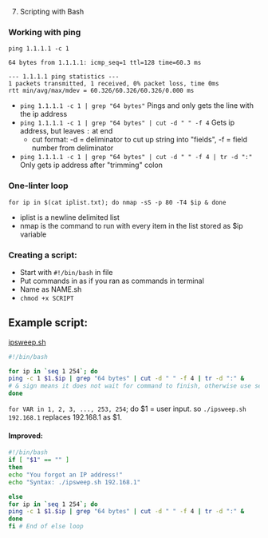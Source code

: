 7. Scripting with Bash

### Working with ping
`ping 1.1.1.1 -c 1`
``` PING 1.1.1.1 (1.1.1.1) 56(84) bytes of data.
64 bytes from 1.1.1.1: icmp_seq=1 ttl=128 time=60.3 ms

--- 1.1.1.1 ping statistics ---
1 packets transmitted, 1 received, 0% packet loss, time 0ms
rtt min/avg/max/mdev = 60.326/60.326/60.326/0.000 ms
```
- `ping 1.1.1.1 -c 1 | grep "64 bytes"`
Pings and only gets the line with the ip address
- `ping 1.1.1.1 -c 1 | grep "64 bytes" | cut -d " " -f 4`
Gets ip address, but leaves `:` at end
	- cut format: -d = deliminator to cut up string into "fields", -f = field number from deliminator
- `ping 1.1.1.1 -c 1 | grep "64 bytes" | cut -d " " -f 4 | tr -d ":"`
Only gets ip address after "trimming" colon
### One-linter loop
`for ip in $(cat iplist.txt); do nmap -sS -p 80 -T4 $ip & done`
- iplist is a newline delimited list
- nmap is the command to run with every item in the list stored as $ip variable
### Creating a script:
- Start with `#!/bin/bash` in file
- Put commands in as if you ran as commands in terminal
- Name as NAME.sh
- `chmod +x SCRIPT`
## Example script:

[ipsweep.sh](../../_resources/ab847edbd34442afaeebccd9fcb79430.sh)
```bash
#!/bin/bash

for ip in `seq 1 254`; do
ping -c 1 $1.$ip | grep "64 bytes" | cut -d " " -f 4 | tr -d ":" &
# & sign means it does not wait for command to finish, otherwise use semicolon.
done
```
`for VAR in 1, 2, 3, ..., 253, 254`; do
$1 = user input. so `./ipsweep.sh 192.168.1` replaces 192.168.1 as $1.
#### Improved:
```bash
#!/bin/bash
if [ "$1" == "" ]
then
echo "You forgot an IP address!"
echo "Syntax: ./ipsweep.sh 192.168.1"

else
for ip in `seq 1 254`; do
ping -c 1 $1.$ip | grep "64 bytes" | cut -d " " -f 4 | tr -d ":" &
done
fi # End of else loop
```